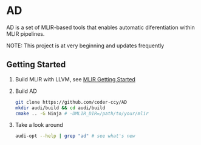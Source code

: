 # AD

AD is a set of MLIR-based tools that enables automatic diferentiation within MLIR pipelines.

NOTE: This project is at very beginning and updates frequently

## Getting Started

1. Build MLIR with LLVM, see [MLIR Getting Started](https://mlir.llvm.org/getting_started/)

2. Build AD

    ```sh
    git clone https://github.com/coder-ccy/AD
    mkdir audi/build && cd audi/build
    cmake .. -G Ninja # -DMLIR_DIR=/path/to/your/mlir
    ```

3. Take a look around

    ```sh
    audi-opt --help | grep "ad" # see what's new
    ```
